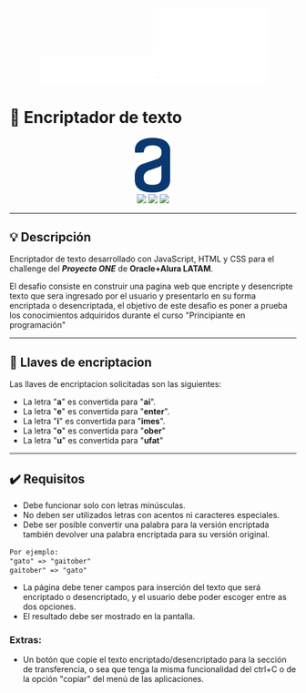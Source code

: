 <div align="center"><img src="img/logo-aluralatam-oracle.svg" width="200"/><img src="img/rh03-one-v-black-lad2.png" width="200"/></div>

# 🔏 Encriptador de texto

<div align="center"><img src="img/logo.svg" width="64"/></div>

<div align="center">
    <img src="https://img.shields.io/badge/JavaScript-5A5A5A?logo=javascript&logoColor=yelllow"/>
    <img src="https://img.shields.io/badge/HTML-5A5A5A?logo=html5" />
    <img src="https://img.shields.io/badge/CSS-5A5A5A?logo=css3&logoColor=01A3D8" />
</div>

------

## 💡 Descripción
Encriptador de texto desarrollado con JavaScript, HTML y CSS para el challenge del ***Proyecto ONE*** de **Oracle+Alura LATAM**.

El desafio consiste en construir una pagina web que encripte y desencripte texto que sera ingresado por el usuario y presentarlo en su forma encriptada o desencriptada, el objetivo de este desafio es poner a prueba los conocimientos adquiridos durante el curso "Principiante en programación"

------ 

## 🔑 Llaves de encriptacion
Las llaves de encriptacion solicitadas son las siguientes:
- La letra "**a**" es convertida para "**ai**".
- La letra "**e**" es convertida para "**enter**".
- La letra "**i**" es convertida para "**imes**".
- La letra "**o**" es convertida para "**ober**"
- La letra "**u**" es convertida para "**ufat**"

------

## 	✔️ Requisitos

- Debe funcionar solo con letras minúsculas.
- No deben ser utilizados letras con acentos ni caracteres especiales.
- Debe ser posible convertir una palabra para la versión encriptada también devolver una palabra encriptada para su versión original.
```
Por ejemplo:
"gato" => "gaitober"
gaitober" => "gato"
```
- La página debe tener campos para inserción del texto que será encriptado o desencriptado, y el usuario debe poder escoger entre as dos opciones.
- El resultado debe ser mostrado en la pantalla.

### Extras:
- Un botón que copie el texto encriptado/desencriptado para la sección de transferencia, o sea que tenga la misma funcionalidad del ctrl+C o de la opción "copiar" del menú de las aplicaciones.
